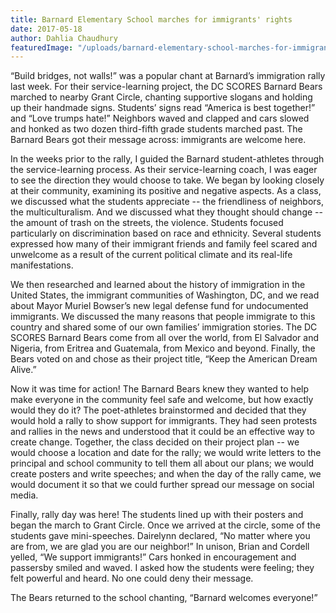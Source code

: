 ```yaml
---
title: Barnard Elementary School marches for immigrants' rights
date: 2017-05-18
author: Dahlia Chaudhury
featuredImage: "/uploads/barnard-elementary-school-marches-for-immigrants-rights.jpg"
---
```


“Build bridges, not walls!” was a popular chant at Barnard’s immigration rally last week. For their service-learning project, the DC SCORES Barnard Bears marched to nearby Grant Circle, chanting supportive slogans and holding up their handmade signs. Students’ signs read “America is best together!” and “Love trumps hate!” Neighbors waved and clapped and cars slowed and honked as two dozen third-fifth grade students marched past. The Barnard Bears got their message across: immigrants are welcome here.


In the weeks prior to the rally, I guided the Barnard student-athletes through the service-learning process. As their service-learning coach, I was eager to see the direction they would choose to take. We began by looking closely at their community, examining its positive and negative aspects. As a class, we discussed what the students appreciate -- the friendliness of neighbors, the multiculturalism. And we discussed what they thought should change -- the amount of trash on the streets, the violence. Students focused particularly on discrimination based on race and ethnicity. Several students expressed how many of their immigrant friends and family feel scared and unwelcome as a result of the current political climate and its real-life manifestations.

We then researched and learned about the history of immigration in the United States, the immigrant communities of Washington, DC, and we read about Mayor Muriel Bowser’s new legal defense fund for undocumented immigrants. We discussed the many reasons that people immigrate to this country and shared some of our own families’ immigration stories. The DC SCORES Barnard Bears come from all over the world, from El Salvador and Nigeria, from Eritrea and Guatemala, from Mexico and beyond. Finally, the Bears voted on and chose as their project title, “Keep the American Dream Alive.”

Now it was time for action! The Barnard Bears knew they wanted to help make everyone in the community feel safe and welcome, but how exactly would they do it? The poet-athletes brainstormed and decided that they would hold a rally to show support for immigrants. They had seen protests and rallies in the news and understood that it could be an effective way to create change. Together, the class decided on their project plan -- we would choose a location and date for the rally; we would write letters to the principal and school community to tell them all about our plans; we would create posters and write speeches; and when the day of the rally came, we would document it so that we could further spread our message on social media.

Finally, rally day was here! The students lined up with their posters and began the march to Grant Circle. Once we arrived at the circle, some of the students gave mini-speeches. Dairelynn declared, “No matter where you are from, we are glad you are our neighbor!” In unison, Brian and Cordell yelled, “We support immigrants!” Cars honked in encouragement and passersby smiled and waved. I asked how the students were feeling; they felt powerful and heard. No one could deny their message.

The Bears returned to the school chanting, “Barnard welcomes everyone!”